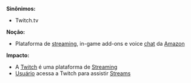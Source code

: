 **Sinônimos:** 
* Twitch.tv

**Noção:** 

* Plataforma de [streaming](Streaming), in-game add-ons e voice [chat](Group-Chat) da [Amazon](Amazon)

**Impacto:**

* A [Twitch](Twitch) é uma plataforma de [Streaming](Streaming)
* [Usuário](Usuário) acessa a Twitch para assistir [Streams](Stream)